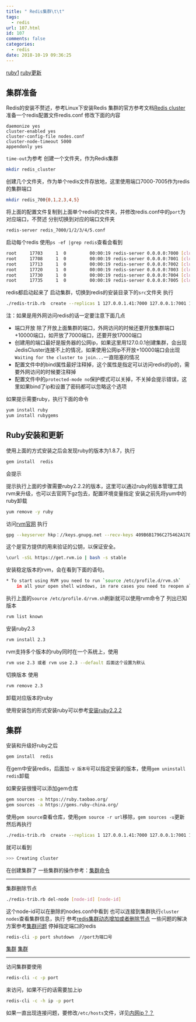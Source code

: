 ```yaml
---
title: " Redis集群\t\t"
tags:
  - redis
url: 107.html
id: 107
comments: false
categories:
  - redis
date: 2018-10-19 09:36:25
---
```

[ruby1](https://ruby-china.org/wiki/rvm-guide)
[ruby更新](http://www.jianshu.com/p/8169f5d7f364)

## 集群准备
Redis的安装不赘述，参考Linux下安装Redis
集群的官方参考文档[Redis cluster](https://redis.io/topics/cluster-tutorial)
准备一个redis配置文件redis.conf
修改下面的内容

    daemonize yes
    cluster-enabled yes
    cluster-config-file nodes.conf
    cluster-node-timeout 5000
    appendonly yes
`time-out`为参考
创建一个文件夹，作为Redis集群

```bash
mkdir redis_cluster
```
创建几个文件夹，作为单个redis文件存放地，这里使用端口7000-7005作为redis的集群端口

```bash
mkdir redis_700{0,1,2,3,4,5}
```
将上面的配置文件复制到上面单个redis的文件夹，并修改redis.conf中的`port`为对应端口，不赘述
分别切换到对应的端口文件夹
    
```bash
redis-server redis_7000/1/2/3/4/5.conf
```
启动每个redis
使用`ps -ef |grep redis`查看会看到

```bash
root     17703     1  0         00:00:19 redis-server 0.0.0.0:7000 [cluster]
root     17708     1  0         00:00:19 redis-server 0.0.0.0:7001 [cluster]
root     17713     1  0         00:00:19 redis-server 0.0.0.0:7002 [cluster]
root     17720     1  0         00:00:19 redis-server 0.0.0.0:7003 [cluster]
root     17730     1  0         00:00:19 redis-server 0.0.0.0:7004 [cluster]
root     17735     1  0         00:00:19 redis-server 0.0.0.0:7005 [cluster]
```
redis都启动起来了
启动集群，切换到redis的安装目录下的`src`文件夹
执行
    

```bash
./redis-trib.rb  create --replicas 1 127.0.0.1.41:7000 127.0.0.1:7001 127.0.0.1:7002 127.0.0.1:7003 127.0.0.1:7004 127.0.0.1:7005
```

注：如果是用外网访问redis的话一定要注意下面几点

 - 端口开放
    除了开放上面集群的端口，外网访问的时候还要开放集群端口+10000端口，如开放了7000端口，还要开放17000端口
 - 创建用的端口最好是服务器的公网ip，如果这里用127.0.0.1创建集群，会出现JedisCluster连接不上的情况，如果使用公网ip不开放+10000端口会出现`Waiting for the cluster to join...`一直阻塞的情况
 - 配置文件中的bind属性最好注释掉，这个属性是指定可以访问redis的ip的，需要外网访问的时候要注释掉
 - 配置文件中的`protected-mode no`保护模式可以关掉，不关掉会提示错误，这里如果bind了ip和设置了密码都可以忽略这个选项

如果提示需要ruby，执行下面的命令

```bash
yum install ruby
yum install rubygems
```

## Ruby安装和更新
使用上面的方式安装之后会发现ruby的版本为1.8.7，执行
    
```bash
gem install  redis
```
会提示

提示执行上面的步骤需要ruby2.2.2的版本，这里可以通过ruby的版本管理工具rvm来升级，也可以去官网下gz包去，配置环境变量指定
安装之前先将yum中的ruby卸载
    

```bash
yum remove -y ruby
```
访问[rvm官网](https://rvm.io/)
执行

```bash
gpg --keyserver hkp：//keys.gnupg.net --recv-keys 409B6B1796C275462A1703113804BB82D39DC0E3 7D2BAF1CF37B13E2069D6956105BD0E739499BDB
```
这个是官方提供的用来验证的公钥，以保证安全。

```bash
\curl -sSL https://get.rvm.io | bash -s stable
```
安装稳定版本的rvm，会在看到下面的语句。

```bash
* To start using RVM you need to run `source /etc/profile.d/rvm.sh`
    in all your open shell windows, in rare cases you need to reopen all shell windows.
```
执行上面的`source /etc/profile.d/rvm.sh`刷新就可以使用rvm命令了
列出已知版本

```bash
rvm list known
```
安装ruby2.3

```bash
rvm install 2.3
```
rvm支持多个版本的ruby同时在一个系统上，使用
    
```bash
rvm use 2.3 或者 rvm use 2.3 --default 后面这个设置为默认
```
切换版本
使用

```bash
rvm remove 2.3
```
卸载对应版本的ruby

使用安装包的形式安装ruby可以参考[安装ruby2.2.2](http://blog.csdn.net/coming789/article/details/42193531)
## 集群
安装和升级好ruby之后
    
```bash
gem install  redis
```
在gem中安装redis，后面加`-v 版本号`可以指定安装的版本，使用`gem uninstall redis`卸载
    
如果安装很慢可以添加gem仓库

```bash
gem sources -a https://ruby.taobao.org/
gem sources -a https://gems.ruby-china.org/
```
使用`gem source`查看仓库，使用`gem source -r url`移除，`gem sources -u`更新
然后再执行
    
```bash
./redis-trib.rb  create --replicas 1 127.0.0.1.41:7000 127.0.0.1:7001 127.0.0.1:7002 127.0.0.1:7003 127.0.0.1:7004 127.0.0.1:7005
```
就可以看到
    
```bash
>>> Creating cluster
```
在创建集群了
一些集群的操作参考：[集群命令](http://www.cnblogs.com/wxd0108/p/5798332.html)

***
集群删除节点
    
```bash
./redis-trib.rb del-node [node-id] [node-id]
```
这个node-id可以在删除的nodes.conf中看到
也可以连接到集群执行`cluster nodes`查看集群信息，执行
参考[redis集群动态增加或者删除节点](http://blog.csdn.net/xu470438000/article/details/42972123)
一些问题的解决方案参考[集群问题](http://blog.csdn.net/ownfire/article/details/46624005)
停掉指定端口的redis

```bash
redis-cli -p port shutdown  //port为端口号
```
[集群](http://www.mamicode.com/info-detail-1225600.html)
[集群](http://hot66hot.iteye.com/blog/2050676)
***
访问集群要使用
    
```bash
redis-cli -c -p port
```
来访问，如果不行的话需要加上ip
    
```bash
redis-cli -c -h ip -p port
```

如果一直出现连接问题，要修改`/etc/hosts`文件，详见[内网ip？？](http://blog.csdn.net/xlgen157387/article/details/52702659)